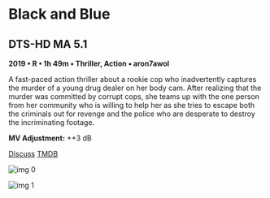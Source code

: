 # Black and Blue

## DTS-HD MA 5.1

**2019 • R • 1h 49m • Thriller, Action • aron7awol**

A fast-paced action thriller about a rookie cop who inadvertently captures the murder of a young drug dealer on her body cam. After realizing that the murder was committed by corrupt cops, she teams up with the one person from her community who is willing to help her as she tries to escape both the criminals out for revenge and the police who are desperate to destroy the incriminating footage.

**MV Adjustment:** ++3 dB

[Discuss](https://www.avsforum.com/threads/bass-eq-for-filtered-movies.2995212/post-59120392)  [TMDB](578189)

![img 0](https://i.imgur.com/Keb3zJl.jpg)

![img 1](https://i.imgur.com/U06LAMR.png)

